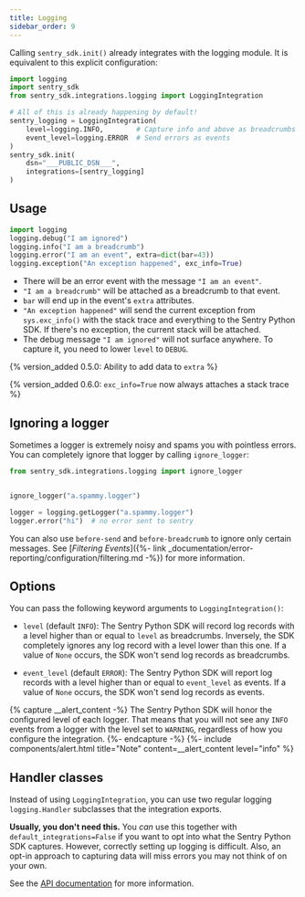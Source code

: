 ```yaml
---
title: Logging
sidebar_order: 9
---
```

Calling ``sentry_sdk.init()`` already integrates with the logging module. It is
equivalent to this explicit configuration:

```python
import logging
import sentry_sdk
from sentry_sdk.integrations.logging import LoggingIntegration

# All of this is already happening by default!
sentry_logging = LoggingIntegration(
    level=logging.INFO,        # Capture info and above as breadcrumbs
    event_level=logging.ERROR  # Send errors as events
)
sentry_sdk.init(
    dsn="___PUBLIC_DSN___",
    integrations=[sentry_logging]
)
```

## Usage

```python
import logging
logging.debug("I am ignored")
logging.info("I am a breadcrumb")
logging.error("I am an event", extra=dict(bar=43))
logging.exception("An exception happened", exc_info=True)
```

* There will be an error event with the message `"I am an event"`.
* `"I am a breadcrumb"` will be attached as a breadcrumb to that event.
* `bar` will end up in the event's `extra` attributes.
* `"An exception happened"` will send the current exception from `sys.exc_info()` with the stack trace and everything to the Sentry Python SDK. If there's no exception, the current stack will be attached.
* The debug message `"I am ignored"` will not surface anywhere. To capture it, you need to lower `level` to `DEBUG`.


{% version_added 0.5.0: Ability to add data to `extra` %}

{% version_added 0.6.0: `exc_info=True` now always attaches a stack trace %}

## Ignoring a logger

Sometimes a logger is extremely noisy and spams you with pointless errors. You can completely ignore that logger by calling `ignore_logger`:

```python
from sentry_sdk.integrations.logging import ignore_logger


ignore_logger("a.spammy.logger")

logger = logging.getLogger("a.spammy.logger")
logger.error("hi")  # no error sent to sentry
```

You can also use `before-send` and `before-breadcrumb` to ignore
only certain messages. See [_Filtering Events_]({%- link
_documentation/error-reporting/configuration/filtering.md -%}) for more information.

## Options

You can pass the following keyword arguments to `LoggingIntegration()`:

* `level` (default `INFO`): The Sentry Python SDK will record log records with a level higher than or equal to `level` as breadcrumbs. Inversely, the SDK completely ignores any log record with a level lower than this one. If a value of `None` occurs, the SDK won't send log records as breadcrumbs.

* `event_level` (default `ERROR`): The Sentry Python SDK will report log records with a level higher than or equal to `event_level` as events. If a value of `None` occurs, the SDK won't send log records as events.

{% capture __alert_content -%}
The Sentry Python SDK will honor the configured level of each logger. That means that you will not see any `INFO` events from a logger with the level set to `WARNING`, regardless of how you configure the integration.
{%- endcapture -%}
{%- include components/alert.html
    title="Note"
    content=__alert_content
    level="info"
%}

## Handler classes

Instead of using `LoggingIntegration`, you can use two regular logging `logging.Handler` subclasses that the integration exports.

**Usually, you don't need this.** You *can* use this together with `default_integrations=False` if you want to opt into what the Sentry Python SDK captures. However, correctly setting up logging is difficult. Also, an opt-in approach to capturing data will miss errors you may not think of on your own. 

See the [API documentation](https://getsentry.github.io/sentry-python/integrations.html#module-sentry_sdk.integrations.logging) for more information.
